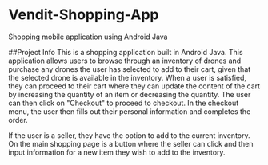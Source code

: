 # Vendit-Shopping-App
Shopping mobile application using Android Java

##Project Info
This is a shopping application built in Android Java. This application allows users to browse through an inventory of drones and purchase any drones the user has selected to add to their cart, given that the selected drone is available in the inventory. When a user is satisfied, they can proceed to their cart where they can update the content of the cart by increasing the quantity of an item or decreasing the quantity. The user can then click on "Checkout" to proceed to checkout. In the checkout menu, the user then fills out their personal information and completes the order.

If the user is a seller, they have the option to add to the current inventory. On the main shopping page is a button where the seller can click and then input information for a new item they wish to add to the inventory.
